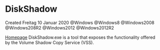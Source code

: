 # DiskShadow
Created Freitag 10 Januar 2020
@Windows @Windows8 @Windows2008 @Windows208R2 @Windows2012 @Windows2012R2

[Homepage](https://docs.microsoft.com/en-us/previous-versions/windows/it-pro/windows-server-2012-R2-and-2012/cc772172(v=ws.11))
DiskShadow.exe is a tool that exposes the functionality offered by the Volume Shadow Copy Service (VSS).

